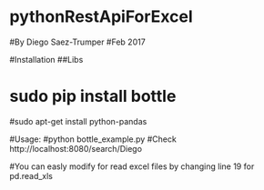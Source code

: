 # pythonRestApiForExcel
#By Diego Saez-Trumper
#Feb 2017

#Installation
##Libs 
# sudo pip install bottle
#sudo apt-get install python-pandas

#Usage:
#python bottle_example.py
#Check http://localhost:8080/search/Diego


#You can easly modify for read excel files by  changing line 19 for pd.read_xls
